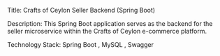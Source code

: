 Title: Crafts of Ceylon Seller Backend (Spring Boot)

Description:
This Spring Boot application serves as the backend for the seller microservice within the Crafts of Ceylon e-commerce platform.

Technology Stack:
Spring Boot , MySQL , Swagger
